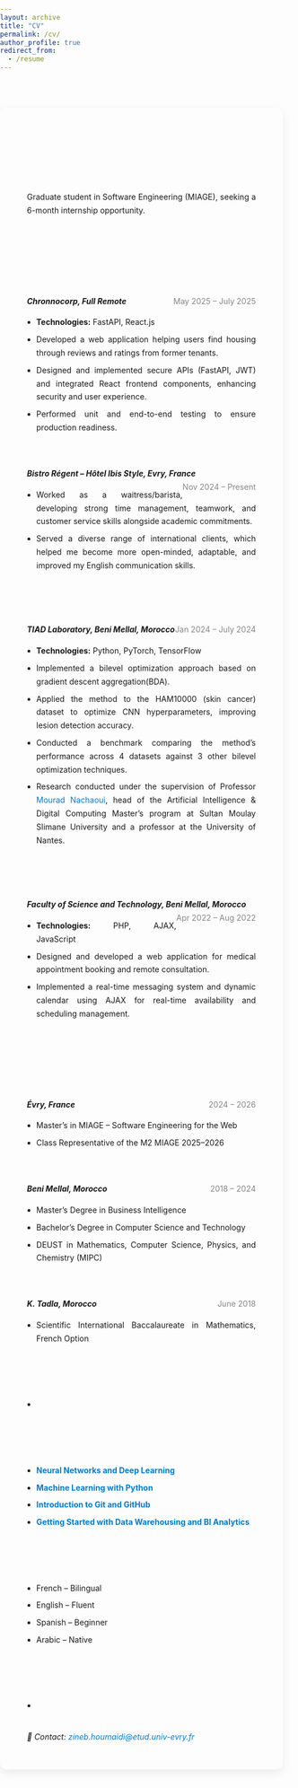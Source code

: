```yaml
---
layout: archive
title: "CV"
permalink: /cv/
author_profile: true
redirect_from:
  - /resume
---
```


<style>
  body {
    font-family: "Inter", "Segoe UI", Roboto, sans-serif;
    line-height: 1.7;
    margin: 0;
    padding: 0;
  }

  .cv-container {
    max-width: 1000px;
    margin: 4rem auto;
    padding: 2rem 3rem;
    border-radius: 12px;
    box-shadow: 0 6px 18px rgba(0,0,0,0.08);
  }

  h1, h2, h3 {
    color: black;
    margin-bottom: 0.5em;
    transition: all 0.6s ease;
    opacity: 0;
    transform: translateY(20px);
  }

  h1.visible, h2.visible, h3.visible {
    opacity: 1;
    transform: translateY(0);
  }

  h1 {
    font-size: 2rem;
  }

  h2 {
    font-size: 1.5rem;
    border-bottom: 2px solid #007acc;
    padding-bottom: 0.2em;
    margin-top: 2rem;
  }

  h3 {
    font-size: 1.2rem;
    margin-top: 1rem;
  }

  ul {
    padding-left: 1.2em;
    margin-bottom: 1rem;
    text-align: justify;
  }

  li {
    margin-bottom: 0.5em;
  }

  p {
    text-align: justify;
  }

  .position {
    font-weight: 600;
    color: #242424ff;
  }

  .company {
    font-style: italic;
  }

  .date {
    float: right;
    color: #888585ff;
  }

  a {
    color: #007acc;
    text-decoration: none;
    transition: color 0.3s ease, background-color 0.3s ease;
  }

  a:hover {
    color: white;
    background-color: #007acc;
    padding: 0.2em 0.4em;
    border-radius: 4px;
  }

  .contact {
    margin-top: 2rem;
    font-style: italic;
  }
</style>

<div class="cv-container">

  <h1>Zineb HOUMAIDI</h1>
  <p>Graduate student in Software Engineering (MIAGE), seeking a 6-month internship opportunity.</p>

  <h2>Professional Experience</h2>

  <div>
    <h3 class="position">Full-Stack Web Developer – Internship</h3>
    <span class="company"><b>Chronnocorp, Full Remote</b></span> <span class="date">May 2025 – July 2025</span>
    <ul>
      <li><b>Technologies:</b> FastAPI, React.js</li>
      <li>Developed a web application helping users find housing through reviews and ratings from former tenants.</li>
      <li>Designed and implemented secure APIs (FastAPI, JWT) and integrated React frontend components, enhancing security and user experience.</li>
      <li>Performed unit and end-to-end testing to ensure production readiness.</li>
    </ul>
  </div>

  <div>
  <h3 class="position">Restaurant Service – Student Job</h3>
  <span class="company"><b>Bistro Régent – Hôtel Ibis Style, Evry, France</b></span> <span class="date">Nov 2024 – Present</span>
  <ul>
    <li>Worked as a waitress/barista, developing strong time management, teamwork, and customer service skills alongside academic commitments.</li>
    <li>Served a diverse range of international clients, which helped me become more open-minded, adaptable, and improved my English communication skills.</li>
  </ul>
  </div>

  <div>
    <h3 class="position">Research in Data Science - Academic Internship</h3>
    <span class="company"><b>TIAD Laboratory, Beni Mellal, Morocco</b></span> <span class="date">Jan 2024 – July 2024</span>
    <ul>
      <li><b>Technologies:</b> Python, PyTorch, TensorFlow</li>
      <li>Implemented a bilevel optimization approach based on gradient descent aggregation(BDA).</li>
      <li>Applied the method to the HAM10000 (skin cancer) dataset to optimize CNN hyperparameters, improving lesion detection accuracy.</li>
      <li>Conducted a benchmark comparing the method’s performance across 4 datasets against 3 other bilevel optimization techniques.</li>
      <li>Research conducted under the supervision of Professor <a href="mailto:m.nachaoui@usms.ma"> Mourad Nachaoui</a>, head of the Artificial Intelligence & Digital Computing Master’s program at Sultan Moulay Slimane University and a professor at the University of Nantes.</li>
    </ul>
  </div>

  <div>
    <h3 class="position">Full-Stack Web Developer – Academic Internship</h3>
    <span class="company"><b>Faculty of Science and Technology, Beni Mellal, Morocco</b></span> <span class="date">Apr 2022 – Aug 2022</span>
    <ul>
      <li><b>Technologies:</b> PHP, AJAX, JavaScript</li>
      <li>Designed and developed a web application for medical appointment booking and remote consultation.</li>
      <li>Implemented a real-time messaging system and dynamic calendar using AJAX for real-time availability and scheduling management.</li>
    </ul>
  </div>

  <h2>Education</h2>

  <div>
    <h3 class="position">University of Évry Paris Saclay</h3>
    <span class="company"><b>Évry, France</b></span> <span class="date">2024 – 2026</span>
    <ul>
      <li>Master’s in MIAGE – Software Engineering for the Web</li>
      <li>Class Representative of the M2 MIAGE 2025–2026</li>
    </ul>
  </div>

  <div>
    <h3 class="position">Sultan Moulay Slimane University</h3>
    <span class="company"><b>Beni Mellal, Morocco</b></span> <span class="date">2018 – 2024</span>
    <ul>
      <li>Master’s Degree in Business Intelligence</li>
      <li>Bachelor’s Degree in Computer Science and Technology</li>
      <li>DEUST in Mathematics, Computer Science, Physics, and Chemistry (MIPC)</li>
    </ul>
  </div>

  <div>
    <h3 class="position">Moulay Rachid High School</h3>
    <span class="company"><b>K. Tadla, Morocco</b></span> <span class="date">June 2018</span>
    <ul>
      <li>Scientific International Baccalaureate in Mathematics, French Option</li>
    </ul>
  </div>

  <h2>Skills</h2>
  <ul>
  <li></li>
    <!-- <li><b>Programming:</b> JavaScript, TypeScript, Java, PHP, Python (TensorFlow, Keras…), R, C.</li>
    <li><b>Frameworks:</b> React.js, Angular, Spring Boot, FastAPI, Laravel, Symfony, AJAX.</li>
    <li><b>Data Science:</b> Business Intelligence, Machine Learning, Deep Learning, Data Warehousing.</li>
    <li><b>Databases:</b> MongoDB, MySQL, Firebase, T-SQL, Oracle.</li>
    <li><b>Tools:</b> Git, Docker, WordPress, Jupyter Notebook, Merise, UML, Power BI, Figma.</li> -->
  </ul>

  <h2>Certificates</h2>
  <ul>
    <li><a href="https://www.coursera.org/account/accomplishments/verify/77N4KJQDMUZ5" target="_blank"><b>Neural Networks and Deep Learning</b></a></li>
    <li><a href="https://www.coursera.org/account/accomplishments/verify/CG3T7EB977DD" target="_blank"><b>Machine Learning with Python</b></a></li>
    <li><a href="https://www.coursera.org/account/accomplishments/verify/9BS01PKJVCFA" target="_blank"><b>Introduction to Git and GitHub</b></a></li>
    <li><a href="https://www.coursera.org/account/accomplishments/verify/GWRNF4VMK37Q" target="_blank"><b>Getting Started with Data Warehousing and BI Analytics</b></a></li>
  </ul>

  <h2>Languages</h2>
  <ul>
    <li>French – Bilingual</li>
    <li>English – Fluent</li>
    <li>Spanish – Beginner</li>
    <li>Arabic – Native</li>
  </ul>

  <h2>Interests</h2>
  <ul>
    <li></li>
    <!-- <li></li>
    <li> </li>
    <li></li> -->
  </ul>

  <p class="contact">
    📧 Contact: <a href="mailto:zineb.houmaidi@etud.univ-evry.fr">zineb.houmaidi@etud.univ-evry.fr</a>
  </p>
</div>

<script>
  // Animate section titles on scroll
  const titles = document.querySelectorAll("h1, h2, h3");
  const observer = new IntersectionObserver(entries => {
    entries.forEach(entry => {
      if (entry.isIntersecting) entry.target.classList.add("visible");
    });
  }, { threshold: 0.2 });

  titles.forEach(title => observer.observe(title));

  // Add tooltip effect for certificates
  const certLinks = document.querySelectorAll("h2 + ul a");
  certLinks.forEach(link => {
    link.addEventListener("mouseenter", () => {
      const tooltip = document.createElement("span");
      tooltip.textContent = "Click to verify on Coursera";
      tooltip.style.position = "absolute";
      tooltip.style.background = "#007acc";
      tooltip.style.color = "white";
      tooltip.style.padding = "4px 8px";
      tooltip.style.borderRadius = "6px";
      tooltip.style.fontSize = "0.8rem";
      tooltip.style.top = `${link.getBoundingClientRect().top - 30}px`;
      tooltip.style.left = `${link.getBoundingClientRect().left}px`;
      tooltip.style.zIndex = "1000";
      tooltip.classList.add("tooltip");
      document.body.appendChild(tooltip);
      link.dataset.tooltipId = "tooltip";
    });

    link.addEventListener("mouseleave", () => {
      const tooltip = document.querySelector(".tooltip");
      if (tooltip) tooltip.remove();
    });
  });
</script>
